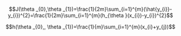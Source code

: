 $$J(\theta _{0},\theta _{1})=\frac{1}{2m}\sum_{i=1}^{m}(\hat{y_{i}}-y_{i})^{2}=\frac{1}{2m}\sum_{i=1}^{m}(h_{\theta }(x_{i})-y_{i})^{2}$$

$$h(\theta _{0},, \theta _{1})=\frac{1}{m}\sum_{i=1}^{m}(x_{i}+y_{j})$$
